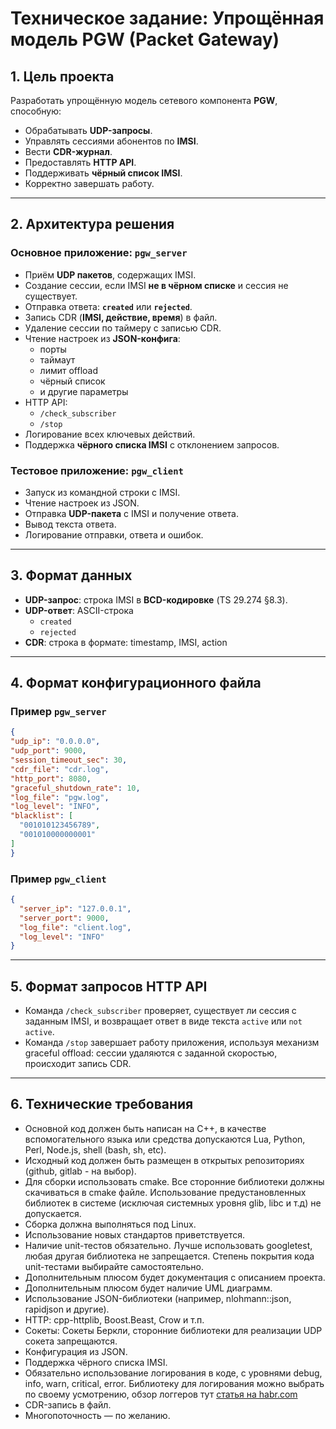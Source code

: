 # Техническое задание: Упрощённая модель PGW (Packet Gateway)

## 1. Цель проекта

Разработать упрощённую модель сетевого компонента **PGW**, способную:

- Обрабатывать **UDP-запросы**.
- Управлять сессиями абонентов по **IMSI**.
- Вести **CDR-журнал**.
- Предоставлять **HTTP API**.
- Поддерживать **чёрный список IMSI**.
- Корректно завершать работу.

---

## 2. Архитектура решения

### Основное приложение: `pgw_server`

- Приём **UDP пакетов**, содержащих IMSI.
- Создание сессии, если IMSI **не в чёрном списке** и сессия не существует.
- Отправка ответа: **`created`** или **`rejected`**.
- Запись CDR (**IMSI, действие, время**) в файл.
- Удаление сессии по таймеру с записью CDR.
- Чтение настроек из **JSON-конфига**:  
  - порты  
  - таймаут  
  - лимит offload  
  - чёрный список  
  - и другие параметры  
- HTTP API:
  - `/check_subscriber`
  - `/stop`
- Логирование всех ключевых действий.
- Поддержка **чёрного списка IMSI** с отклонением запросов.

### Тестовое приложение: `pgw_client`

- Запуск из командной строки с IMSI.
- Чтение настроек из JSON.
- Отправка **UDP-пакета** с IMSI и получение ответа.
- Вывод текста ответа.
- Логирование отправки, ответа и ошибок.

---

## 3. Формат данных

- **UDP-запрос**: строка IMSI в **BCD-кодировке** (TS 29.274 §8.3).
- **UDP-ответ**: ASCII-строка  
  - `created`  
  - `rejected`  
- **CDR**: строка в формате: timestamp, IMSI, action

---

## 4. Формат конфигурационного файла

### Пример `pgw_server`

```json
{
"udp_ip": "0.0.0.0",
"udp_port": 9000,
"session_timeout_sec": 30,
"cdr_file": "cdr.log",
"http_port": 8080,
"graceful_shutdown_rate": 10,
"log_file": "pgw.log",
"log_level": "INFO",
"blacklist": [
  "001010123456789",
  "001010000000001"
]
}
```

### Пример `pgw_client`

```json
{
  "server_ip": "127.0.0.1",
  "server_port": 9000,
  "log_file": "client.log",
  "log_level": "INFO"
}
```

---

## 5. Формат запросов HTTP API

- Команда `/check_subscriber` проверяет, существует ли сессия с заданным IMSI, и возвращает ответ в виде текста `active` или `not active`.
- Команда `/stop` завершает работу приложения, используя механизм graceful offload: сессии удаляются с заданной скоростью, происходит запись CDR.

---

## 6. Технические требования

- Основной код должен быть написан на С++, в качестве вспомогательного языка или средства допускаются Lua, Python, Perl, Node.js, shell (bash, sh, etc).
- Исходный код должен быть размещен в открытых репозиториях (github, gitlab - на выбор). 
- Для сборки использовать cmake. Все сторонние библиотеки должны скачиваться в cmake файле. Использование предустановленных библиотек в системе (исключая системных уровня glib, libc и т.д) не допускается.
- Сборка должна выполняться под Linux.
- Использование новых стандартов приветствуется.
- Наличие unit-тестов обязательно. Лучше использовать googletest, любая другая библиотека не запрещается. Степень покрытия кода unit-тестами выбирайте самостоятельно.
- Дополнительным плюсом будет документация с описанием проекта.
- Дополнительным плюсом будет наличие UML диаграмм.
- Использование JSON-библиотеки (например, nlohmann::json, rapidjson и другие).
- HTTP: cpp-httplib, Boost.Beast, Crow и т.п.
- Сокеты: Сокеты Беркли, сторонние библиотеки для реализации UDP сокета запрещаются.
- Конфигурация из JSON.
- Поддержка чёрного списка IMSI.
- Обязательно использование логирования в коде, с уровнями debug, info, warn, critical, error. Библиотеку для логирования можно выбрать по своему усмотрению, обзор логгеров тут [статья на habr.com]([habr](https://habr.com/ru/post/313686/))
- CDR-запись в файл.
- Многопоточность — по желанию.
